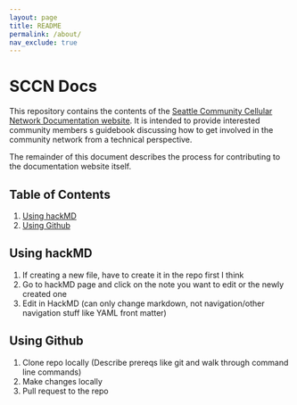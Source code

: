```yaml
---
layout: page
title: README
permalink: /about/
nav_exclude: true
---
```


# SCCN Docs
This repository contains the contents of the [Seattle Community Cellular Network Documentation website](https://anisa-su.github.io/sccn-documentation/). It is intended to provide interested community members s guidebook discussing how to get involved in the community network from a technical perspective.

The remainder of this document describes the process for contributing to the documentation website itself.

## Table of Contents
1. [Using hackMD](##using-hackMD) 
2. [Using Github](##using-Github)

## Using hackMD
1. If creating a new file, have to create it in the repo first I think
2. Go to hackMD page and click on the note you want to edit or the newly created one
3. Edit in HackMD (can only change markdown, not navigation/other navigation stuff like YAML front matter)

## Using Github
1. Clone repo locally (Describe prereqs like git and walk through command line commands)
2. Make changes locally
3. Pull request to the repo
